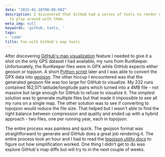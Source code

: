 ```yaml
---
date: "2015-01-18T00:00:00Z"
description: I discovered that GitHub had a series of tools to render maps and decided
  to play around with them.
meta_img: null
keywords: 'github, tools, '
tags:
- 'code'
title: Fun with GitHub's map tools
---
```


After discovering <a href="https://github.com/blog/1772-diffable-more-customizable-maps" target="_blank">GitHub's map visualization</a> feature I needed to give it a shot on the only GPS dataset I had available, my runs from RunKeeper. Unfortunately, the RunKeeper files were in GPX while GitHub expects either geoson or topjson. A short <a href="https://github.com/dangoldin/map-fun" target="_blank">Python script</a> later and I was able to convert the GPX data into <a href="http://geojson.org/geojson-spec.html" target="_blank">geojson</a>. The other hiccup I encountered was that the generated geojson file was too large for GitHub to visualize. My 232 runs contained 162,071 latitude/longitude pairs which turned into a 4MB file - not massive but large enough for GitHub to refuse to visualize it. The simplest solution was to generate multiple files but that made it impossible to see all my runs on a single map. The other solution was to see if converting to topojson would reduce the file size. That helped but I wasn't able to find the right balance between compression and quality and ended up with a hybrid approach - two files, one per running year, each in topojson.

<script src="https://embed.github.com/view/geojson/dangoldin/map-fun/master/runs.2013.topo.json"></script>

<script src="https://embed.github.com/view/geojson/dangoldin/map-fun/master/runs.2013.topo.json"></script>

<!-- <script src="https://embed.github.com/view/geojson/dangoldin/map-fun/master/runs.2014.topo.json"></script> -->

The entire process was painless and quick. The geojson format was straightforward to generate and GitHub does a great job rendering it. The entire process took an hour and I had to read the <a href="https://github.com/mbostock/topojson/wiki/Command-Line-Reference" target="_blank">topojson utility docs</a> to figure out how simplification worked. One thing I didn't get to do was explore GitHub's map diffs but will try to in the next couple of weeks.
